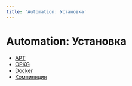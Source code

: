 ```yaml
---
title: 'Automation: Установка'
---
```


# Automation: Установка

- [APT](/automation/installation/apt/)
- [OPKG](/automation/installation/opkg/)
- [Docker](/automation/installation/docker/)
- [Компиляция](/automation/installation/build/)
